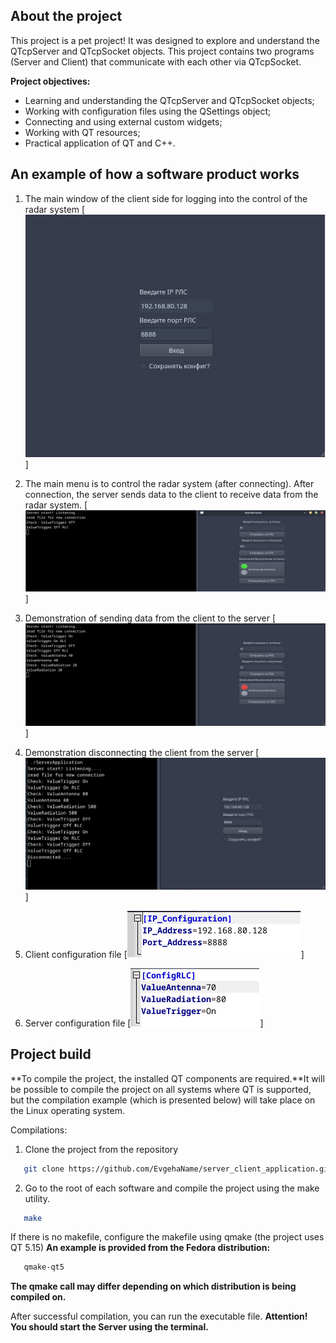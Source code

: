 [screenshot_client_app]: images/main_app_client.png
[screenshot_server_app_readyConfig]: images/server_app_and_client_readyConfig.png
[screenshot_send_to_data_server]: images/send_to_data_server.png
[screenshot_disconnection_client]: images/disconnection_client.png
[screenshot_config_client]: images/config_client_app.png
[screenshot_config_server]: images/config_server_app.png

## About the project

This project is a pet project! It was designed to explore and understand the QTcpServer and QTcpSocket objects. This project contains two programs (Server and Client) that communicate with each other via QTcpSocket.

**Project objectives:**

* Learning and understanding the QTcpServer and QTcpSocket objects;
* Working with configuration files using the QSettings object;
* Connecting and using external custom widgets;
* Working with QT resources;
* Practical application of QT and C++.

## An example of how a software product works

1. The main window of the client side for logging into the control of the radar system
[![Main Screen Shot Client App][screenshot_client_app]]

2. The main menu is to control the radar system (after connecting). After connection, the server sends data to the client to receive data from the radar system.
[![Main Control Screen Shot Client App][screenshot_server_app_readyConfig]]

3. Demonstration of sending data from the client to the server
[![Demonstration Send To Data Server][screenshot_send_to_data_server]]

4. Demonstration disconnecting the client from the server
[![Demonstration Disconnection Client Server][screenshot_disconnection_client]]

5. Client configuration file
[![Configuration file client][screenshot_config_client]]

6. Server configuration file
[![Configuration file server][screenshot_config_server]]

## Project build

**To compile the project, the installed QT components are required.**It will be possible to compile the project on all systems where QT is supported, but the compilation example (which is presented below) will take place on the Linux operating system.

Compilations:
1. Clone the project from the repository
```sh
   git clone https://github.com/EvgehaName/server_client_application.git
   ```
2. Go to the root of each software and compile the project using the make utility.
```sh
   make
   ```
If there is no makefile, configure the makefile using qmake (the project uses QT 5.15)
**An example is provided from the Fedora distribution:**
```sh
   qmake-qt5
   ```
**The qmake call may differ depending on which distribution is being compiled on.**

After successful compilation, you can run the executable file.
**Attention! You should start the Server using the terminal.**
